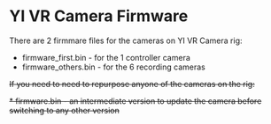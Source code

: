 # YI VR Camera Firmware

There are 2 firmmare files for the cameras on YI VR Camera rig:

* firmware_first.bin - for the 1 controller camera
* firmware_others.bin - for the 6 recording cameras

~~If you need to need to repurpose anyone of the cameras on the rig:~~

~~* firmware.bin - an intermediate version to update the camera before switching to any other version~~
